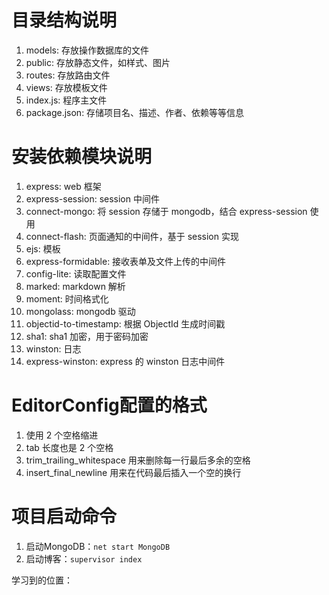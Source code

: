 # 目录结构说明
1. models: 存放操作数据库的文件
2. public: 存放静态文件，如样式、图片
3. routes: 存放路由文件
4. views: 存放模板文件
5. index.js: 程序主文件
6. package.json: 存储项目名、描述、作者、依赖等等信息



# 安装依赖模块说明
1. express: web 框架
2. express-session: session 中间件
3. connect-mongo: 将 session 存储于 mongodb，结合 express-session 使用
4. connect-flash: 页面通知的中间件，基于 session 实现
5. ejs: 模板
6. express-formidable: 接收表单及文件上传的中间件
7. config-lite: 读取配置文件
8. marked: markdown 解析
9. moment: 时间格式化
10. mongolass: mongodb 驱动
11. objectid-to-timestamp: 根据 ObjectId 生成时间戳
12. sha1: sha1 加密，用于密码加密
13. winston: 日志
14. express-winston: express 的 winston 日志中间件



# EditorConfig配置的格式
1. 使用 2 个空格缩进
2. tab 长度也是 2 个空格
3. trim_trailing_whitespace 用来删除每一行最后多余的空格
4. insert_final_newline 用来在代码最后插入一个空的换行



# 项目启动命令
1. 启动MongoDB：`net start MongoDB`
2. 启动博客：`supervisor index`



学习到的位置：

